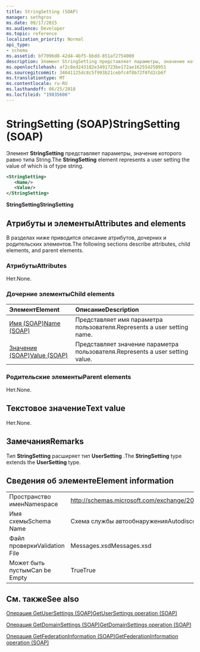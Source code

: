 ```yaml
---
title: StringSetting (SOAP)
manager: sethgros
ms.date: 09/17/2015
ms.audience: Developer
ms.topic: reference
localization_priority: Normal
api_type:
- schema
ms.assetid: bf7096d8-42d4-4bf5-bbdd-851af2754000
description: Элемент StringSetting представляет параметры, значение которого равно типа String.
ms.openlocfilehash: af2c8ed243182e3491723be172ae162554250951
ms.sourcegitcommit: 34041125dc8c5f993b21cebfc4f8b72f0fd2cb6f
ms.translationtype: MT
ms.contentlocale: ru-RU
ms.lasthandoff: 06/25/2018
ms.locfileid: "19835606"
---
```

# <a name="stringsetting-soap"></a><span data-ttu-id="1ad5e-103">StringSetting (SOAP)</span><span class="sxs-lookup"><span data-stu-id="1ad5e-103">StringSetting (SOAP)</span></span>

<span data-ttu-id="1ad5e-104">Элемент **StringSetting** представляет параметры, значение которого равно типа String.</span><span class="sxs-lookup"><span data-stu-id="1ad5e-104">The **StringSetting** element represents a user setting the value of which is of type string.</span></span> 
  
```XML
<StringSetting>
   <Name/>
   <Value/>
</StringSetting>
```

 <span data-ttu-id="1ad5e-105">**StringSetting**</span><span class="sxs-lookup"><span data-stu-id="1ad5e-105">**StringSetting**</span></span>
## <a name="attributes-and-elements"></a><span data-ttu-id="1ad5e-106">Атрибуты и элементы</span><span class="sxs-lookup"><span data-stu-id="1ad5e-106">Attributes and elements</span></span>

<span data-ttu-id="1ad5e-107">В разделах ниже приводится описание атрибутов, дочерних и родительских элементов.</span><span class="sxs-lookup"><span data-stu-id="1ad5e-107">The following sections describe attributes, child elements, and parent elements.</span></span>
  
### <a name="attributes"></a><span data-ttu-id="1ad5e-108">Атрибуты</span><span class="sxs-lookup"><span data-stu-id="1ad5e-108">Attributes</span></span>

<span data-ttu-id="1ad5e-109">Нет.</span><span class="sxs-lookup"><span data-stu-id="1ad5e-109">None.</span></span>
  
### <a name="child-elements"></a><span data-ttu-id="1ad5e-110">Дочерние элементы</span><span class="sxs-lookup"><span data-stu-id="1ad5e-110">Child elements</span></span>

|<span data-ttu-id="1ad5e-111">**Элемент**</span><span class="sxs-lookup"><span data-stu-id="1ad5e-111">**Element**</span></span>|<span data-ttu-id="1ad5e-112">**Описание**</span><span class="sxs-lookup"><span data-stu-id="1ad5e-112">**Description**</span></span>|
|:-----|:-----|
|[<span data-ttu-id="1ad5e-113">Имя (SOAP)</span><span class="sxs-lookup"><span data-stu-id="1ad5e-113">Name (SOAP)</span></span>](name-soap.md) <br/> |<span data-ttu-id="1ad5e-114">Представляет имя параметра пользователя.</span><span class="sxs-lookup"><span data-stu-id="1ad5e-114">Represents a user setting name.</span></span>  <br/> |
|[<span data-ttu-id="1ad5e-115">Значение (SOAP)</span><span class="sxs-lookup"><span data-stu-id="1ad5e-115">Value (SOAP)</span></span>](value-soap.md) <br/> |<span data-ttu-id="1ad5e-116">Представляет значение параметра пользователя.</span><span class="sxs-lookup"><span data-stu-id="1ad5e-116">Represents a user setting value.</span></span>  <br/> |
   
### <a name="parent-elements"></a><span data-ttu-id="1ad5e-117">Родительские элементы</span><span class="sxs-lookup"><span data-stu-id="1ad5e-117">Parent elements</span></span>

<span data-ttu-id="1ad5e-118">Нет.</span><span class="sxs-lookup"><span data-stu-id="1ad5e-118">None.</span></span>
  
## <a name="text-value"></a><span data-ttu-id="1ad5e-119">Текстовое значение</span><span class="sxs-lookup"><span data-stu-id="1ad5e-119">Text value</span></span>

<span data-ttu-id="1ad5e-120">Нет.</span><span class="sxs-lookup"><span data-stu-id="1ad5e-120">None.</span></span>
  
## <a name="remarks"></a><span data-ttu-id="1ad5e-121">Замечания</span><span class="sxs-lookup"><span data-stu-id="1ad5e-121">Remarks</span></span>

<span data-ttu-id="1ad5e-122">Тип **StringSetting** расширяет тип **UserSetting** .</span><span class="sxs-lookup"><span data-stu-id="1ad5e-122">The **StringSetting** type extends the **UserSetting** type.</span></span> 
  
## <a name="element-information"></a><span data-ttu-id="1ad5e-123">Сведения об элементе</span><span class="sxs-lookup"><span data-stu-id="1ad5e-123">Element information</span></span>

|||
|:-----|:-----|
|<span data-ttu-id="1ad5e-124">Пространство имен</span><span class="sxs-lookup"><span data-stu-id="1ad5e-124">Namespace</span></span>  <br/> |http://schemas.microsoft.com/exchange/2010/Autodiscover  <br/> |
|<span data-ttu-id="1ad5e-125">Имя схемы</span><span class="sxs-lookup"><span data-stu-id="1ad5e-125">Schema Name</span></span>  <br/> |<span data-ttu-id="1ad5e-126">Схема службы автообнаружения</span><span class="sxs-lookup"><span data-stu-id="1ad5e-126">Autodiscover schema</span></span>  <br/> |
|<span data-ttu-id="1ad5e-127">Файл проверки</span><span class="sxs-lookup"><span data-stu-id="1ad5e-127">Validation File</span></span>  <br/> |<span data-ttu-id="1ad5e-128">Messages.xsd</span><span class="sxs-lookup"><span data-stu-id="1ad5e-128">Messages.xsd</span></span>  <br/> |
|<span data-ttu-id="1ad5e-129">Может быть пустым</span><span class="sxs-lookup"><span data-stu-id="1ad5e-129">Can be Empty</span></span>  <br/> |<span data-ttu-id="1ad5e-130">True</span><span class="sxs-lookup"><span data-stu-id="1ad5e-130">True</span></span>  <br/> |
   
## <a name="see-also"></a><span data-ttu-id="1ad5e-131">См. также</span><span class="sxs-lookup"><span data-stu-id="1ad5e-131">See also</span></span>



[<span data-ttu-id="1ad5e-132">Операция GetUserSettings (SOAP)</span><span class="sxs-lookup"><span data-stu-id="1ad5e-132">GetUserSettings operation (SOAP)</span></span>](getusersettings-operation-soap.md)
  
[<span data-ttu-id="1ad5e-133">Операция GetDomainSettings (SOAP)</span><span class="sxs-lookup"><span data-stu-id="1ad5e-133">GetDomainSettings operation (SOAP)</span></span>](getdomainsettings-operation-soap.md)
  
[<span data-ttu-id="1ad5e-134">Операция GetFederationInformation (SOAP)</span><span class="sxs-lookup"><span data-stu-id="1ad5e-134">GetFederationInformation operation (SOAP)</span></span>](getfederationinformation-operation-soap.md)

